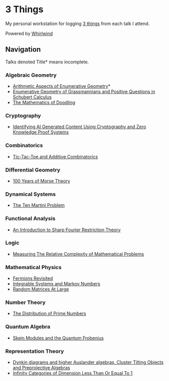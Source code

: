 # 3 Things

My personal workstation for logging [3 things](https://math.stanford.edu/~vakil/threethings.html) from each talk I attend.

Powered by [Whirlwind](https://github.com/pretzeledkoala/whirlwind)

## Navigation

Talks denoted Title* means incomplete.

### Algebraic Geometry

- [Arithmetic Aspects of Enumerative Geometry](site/arithmeticaspects.html)* 
- [Enumerative Geometry of Grassmannians and Positive Questions in Schubert Calculus](/site/enumerativegeo.html) 
- [The Mathematics of Doodling](site/doodling.html)

### Cryptography

- [Identifying AI Generated Content Using Cryptography and Zero Knowledge Proof Systems](site/imageprov.html)

### Combinatorics 
- [Tic-Tac-Toe and Additive Combinatorics](site/tictactoe.html)

### Differential Geometry

- [100 Years of Morse Theory](site/100yearsofmorse.html)

### Dynamical Systems

- [The Ten Martini Problem](site/tenmartini.html)

### Functional Analysis 
- [An Introduction to Sharp Fourier Restriction Theory](site/sharprestriction.html)

### Logic 
- [Measuring The Relative Complexity of Mathematical Problems](site/measuringcomplexity.html)

### Mathematical Physics

- [Fermions Revisited](site/fermions.html)
- [Integrable Systems and Markov Numbers](site/inftycatdimle1.html)
- [Random Matrices At Large](site/randommatrices.html)

### Number Theory 
- [The Distribution of Prime Numbers](/site/primedist.html)

### Quantum Algebra

- [Skein Modules and the Quantum Frobenius](site/skeinmodules.html)

### Representation Theory

- [Dynkin diagrams and higher Auslander algebras, Cluster Tilting Objects and Preprojective Algebras](site/dykinhigherauslander.html)
- [Infinity Categories of Dimension Less Than Or Equal To 1](site/inftycatdimle1.html)
